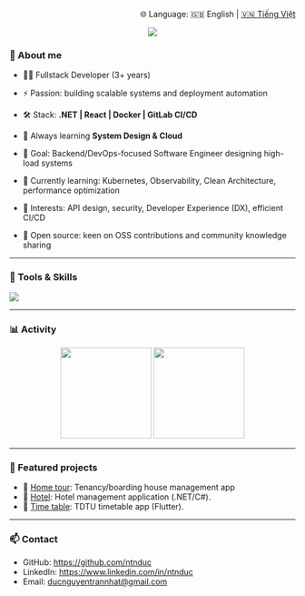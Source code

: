<p align="right">
  🌐 Language: 🇬🇧 English | <a href="./README.vi.md">🇻🇳 Tiếng Việt</a>
</p>

<p align="center">
  <img src="https://capsule-render.vercel.app/api?type=waving&height=300&color=gradient&text=Hello,%20I'm%20Duc" />
</p>


### 🌟 About me
- 👨‍💻 Fullstack Developer (3+ years)  
- ⚡ Passion: building scalable systems and deployment automation
- 🛠️ Stack: **.NET | React | Docker | GitLab CI/CD**  
- 📖 Always learning **System Design & Cloud**  

- 🎯 Goal: Backend/DevOps-focused Software Engineer designing high-load systems
- 🌱 Currently learning: Kubernetes, Observability, Clean Architecture, performance optimization
- 📐 Interests: API design, security, Developer Experience (DX), efficient CI/CD
- 🤝 Open source: keen on OSS contributions and community knowledge sharing

---

### 🔧 Tools & Skills

<p>
  <img src="https://skillicons.dev/icons?i=dotnet,react,nestjs,nextjs,flutter,mysql,postgresql,nginx,aws,kubernetes,grafana,docker,gitlab,github,jenkins,linux&perline=8" />
</p>

---

### 📊 Activity
<p align="center">
  <img src="https://github-readme-stats.vercel.app/api?username=ntnduc&show_icons=true&theme=radical" height="160"/>
  
  <img src="https://github-readme-streak-stats.herokuapp.com/?user=ntnduc&theme=radical" height="160"/>
</p>



---

### 📂 Featured projects
- 🔗 [Home tour](https://github.com/ntnduc/home-tour): Tenancy/boarding house management app
- 🔗 [Hotel](https://github.com/ntnduc/hotel_dotNet): Hotel management application (.NET/C#).  
- 🔗 [Time table](https://github.com/ntnduc/timetable): TDTU timetable app (Flutter).  

---

### 📫 Contact
- GitHub: https://github.com/ntnduc  
- LinkedIn: https://www.linkedin.com/in/ntnduc
- Email: ducnguyentrannhat@gmail.com



